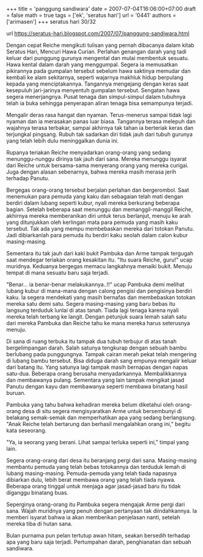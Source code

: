 +++
title = 'panggung sandiwara'
date = 2007-07-04T16:06:00+07:00
draft = false
math = true
tags = ['ek', 'seratus hari']
url = '0441'
authors = ['arimasen']
+++
seratus hari 30/32 <!--more-->

url https://seratus-hari.blogspot.com/2007/07/panggung-sandiwara.html

Dengan cepat Reiche mengikuti tulisan yang pernah dibacanya dalam kitab Seratus Hari, Mencuri Hawa Curian. Perlahan genangan darah yang tadi keluar dari punggung gurunya mengental dan mulai membentuk sesuatu. Hawa kental dalam darah yang menggumpal. Segera ia memusatkan pikirannya pada gumpalan tersebut sebelum hawa saktinya memudar dan kembali ke alam sekitarnya, seperti wajarnya makhluk hidup berpulang kepada yang menciptakannya. Tangannya mengejang dengan keras saat kesepuluh jari-jarinya menyentuh gumpalan tersebut. Sengatan hawa segera menerjangnya. Pusat tenaga dan simpul-simpul dalam tubuhnya telah ia buka sehingga penyerapan aliran tenaga bisa semampunya terjadi.

Mengalir deras rasa hangat dan nyaman. Terus-menerus sampai tidak lagi nyaman dan ia merasakan panas luar biasa. Tangannya terasa melepuh dan wajahnya terasa terbakar, sampai akhirnya tak tahan ia berteriak keras dan terjungkal pingsang. Rubuh tak sadarkan diri tidak jauh dari tubuh gurunya yang telah lebih dulu meninggalkan dunia ini.

Rupanya teriakan Reiche menyadarkan orang-orang yang sedang menunggu-nunggu dirinya tak jauh dari sana. Mereka menunggu isyarat dari Reiche untuk bersama-sama menyerang orang yang mereka curigai. Juga dengan alasan sebenarnya, bahwa mereka masih merasa jerih terhadap Panutu.

Bergegas orang-orang tersebut berjalan perlahan dan bergerombol. Saat menemukan para pemuda yang kaku dan sebagaian telah mati dengan berdiri dalam lubang seperti kubur, nyali mereka berkurang beberapa bagian. Setelah beberapa saat menunggu dan memanggil-manggil Reiche, akhirnya mereka memberanikan diri untuk terus berlanjut, menuju ke arah yang ditunjukkan oleh kerlingan mata para pemuda yang masih kaku tersebut. Tak ada yang mempu membebaskan mereka dari totokan Panutu. Jadi dibiarkanlah para pemuda itu berdiri kaku seolah dalam calon kubur masing-masing.

Sementara itu tak jauh dari kaki bukit Pambuka dan Arme tampak tergugah saat mendegar teriakan orang kesakitan itu. "Itu suara Reiche, guru!" ucap muridnya. Keduanya bergegas memacu langkahnya menaiki bukit. Menuju tempat di mana sesuatu baru saja terjadi.

"Benar... ia benar-benar melakukannya..!!" ucap Pambuka demi melihat lubang kubur di mana-mana dengan calong pengisi dan pengisinya berdiri kaku. Ia segera mendekati yang masih bernafas dan membebaskan totokan mereka satu demi satu. Segera masing-masing yang baru bebas itu langsung terduduk lunlai di atas tanah. Tiada lagi tenaga karena nyali mereka telah terbang ke langit. Dengan petunjuk suara lemah salah satu dari mereka Pambuka dan Reiche tahu ke mana mereka harus seterusnya menuju.

Di sana di ruang terbuka itu tampak dua tubuh terbujur di atas tanah bergelimpangan darah. Salah satunya tengkurap dengan sebuah bambu berlubang pada punggungnya. Tampak cairan merah pekat telah mengering di lubang bambu tersebut. Bisa diduga darah sang empunya mengalir keluar dari batang itu. Yang satunya lagi tampak masih bernapas dengan napas satu-dua. Beberapa orang berusaha menyadarkannya. Membalikkannya dan membawanya pulang. Sementara yang lain tampak mengikat jasad Panutu dengan kayu dan membawanya seperti membawa binatang hasil buruan.

Pambuka yang tahu bahwa kehadiran mereka belum diketahui oleh orang-orang desa di situ segera mengisyaratkan Arme untuk bersembunyi di belakang semak-semak dan memperhatikan apa yang sedang berlangsung. "Anak Reiche telah bertarung dan berhasil mengalahkan orang ini," begitu kata seseorang.

"Ya, ia seorang yang berani. Lihat sampai terluka seperti ini," timpal yang lain.

Segera orang-orang dari desa itu beranjang pergi dari sana. Masing-masing membantu pemuda yang telah bebas totokannya dan terduduk lemah di lubang masing-masing. Pemuda-pemuda yang telah tiada napasnya dibiarkan dulu, lebih berat membawa orang yang telah tiada nyawa. Beberapa orang tinggal untuk menjaga agar jasad-jasad baru itu tidak diganggu binatang buas.

Seperginya orang-orang itu Pambuka segera mengajak Arme pergi dari sana. Wajah muridnya yang penuh dengan pertanyaan tak diindahkannya. Ia memberi isyarat bahwa ia akan memberikan penjelasan nanti, setelah mereka tiba di hutan sana.

Bulan purnama pun pelan tertutup awan hitam, seakan bersedih terhadap apa yang baru saja terjadi. Pertumpahan darah, penghianatan dan sebuah sandiwara.

